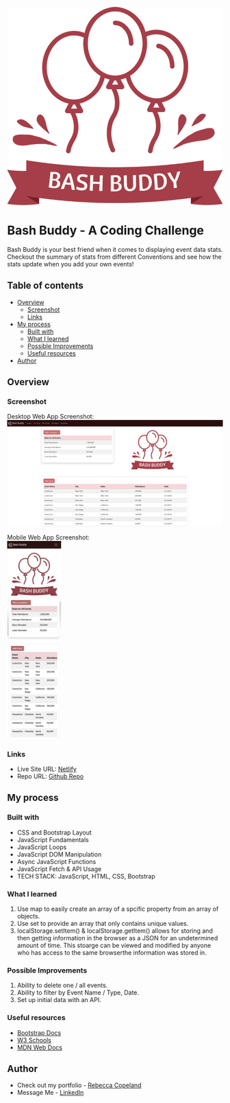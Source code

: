 ![Bash Buddy Logo](./img/BashBuddy.svg)
# Bash Buddy - A Coding Challenge

Bash Buddy is your best friend when it comes to displaying event data stats. Checkout the summary of stats from different Conventions and see how the stats update when you add your own events!

## Table of contents

- [Overview](#overview)
  - [Screenshot](#screenshot)
  - [Links](#links)
- [My process](#my-process)
  - [Built with](#built-with)
  - [What I learned](#what-i-learned)
  - [Possible Improvements](#possible-improvements)
  - [Useful resources](#useful-resources)
- [Author](#author)

## Overview

### Screenshot

Desktop Web App Screenshot:
![Desktop Screenshot](./img/desktop-screenshot.png)

Mobile Web App Screenshot:
<br/>
<img src="./img/iphone-screenshot.jpg" alt="Mobile Screenshot" width="25%" height="auto">

### Links

- Live Site URL: [Netlify]([https://fluffy-frangipane-3ef0bc.netlify.app/])
- Repo URL: [Github Repo]([https://github.com/rebcop/MovieGarden])

## My process

### Built with

- CSS and Bootstrap Layout
- JavaScript Fundamentals
- JavaScript Loops
- JavaScript DOM Manipulation
- Async JavaScript Functions
- JavaScript Fetch & API Usage
- TECH STACK: JavaScript, HTML, CSS, Bootstrap

### What I learned

1. Use map to easily create an array of a spcific property from an array of objects.
2. Use set to provide an array that only contains unique values.
3. localStorage.setItem() & localStorage.getItem() allows for storing and then getting information in the browser as a JSON for an undetermined amount of time. This stoarge can be viewed and modified by anyone who has access to the same browserthe information was stored in.

### Possible Improvements
1. Ability to delete one / all events.
2. Ability to filter by Event Name / Type, Date.
3. Set up initial data with an API.

### Useful resources

- [Bootstrap Docs](https://getbootstrap.com/docs/5.3/getting-started/introduction/)
- [W3 Schools](https://www.w3schools.com/js/)
- [MDN Web Docs](https://developer.mozilla.org/en-US/docs/Web/JavaScript)

## Author

- Check out my portfolio - [Rebecca Copeland](https://rebcop.dev/)
- Message Me - [LinkedIn](https://www.linkedin.com/in/rebcop/)
